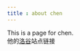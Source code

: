 ```yaml
---  
title : about chen  
---  
```


This is a page for chen.  
他的[洛谷](https://www.luogu.com.cn/user/638371)站点链接
